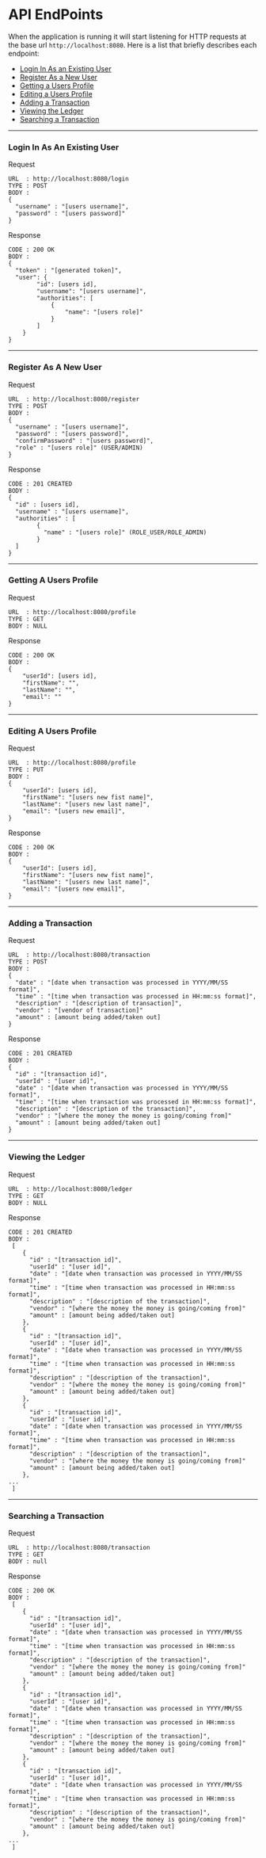 # API EndPoints
When the application is running it will start listening for HTTP requests at the base url `http://localhost:8080`. Here is a list that briefly describes each endpoint:
- [Login In As an Existing User](#login-in-as-an-existing-user)
- [Register As a New User](#register-as-a-new-user)
- [Getting a Users Profile](#getting-a-users-profile)
- [Editing a Users Profile](#editing-a-users-profile)
- [Adding a Transaction](#adding-a-transaction)
- [Viewing the Ledger](#viewing-the-ledger)
- [Searching a Transaction](#searching-a-transaction)

---
### Login In As An Existing User
Request
```
URL  : http://localhost:8080/login
TYPE : POST
BODY :
{
  "username" : "[users username]",
  "password" : "[users password]"
}
```
Response
```
CODE : 200 OK
BODY :
{
  "token" : "[generated token]",
  "user": {
        "id": [users id],
        "username": "[users username]",
        "authorities": [
            {
                "name": "[users role]"
            }
        ]
    }
}
```
---
### Register As A New User
Request
```
URL  : http://localhost:8080/register
TYPE : POST
BODY :
{
  "username" : "[users username]",
  "password" : "[users password]",
  "confirmPassword" : "[users password]",
  "role" : "[users role]" (USER/ADMIN)
}
```
Response
```
CODE : 201 CREATED
BODY :
{
  "id" : [users id],
  "username" : "[users username]",
  "authorities" : [
        {
          "name" : "[users role]" (ROLE_USER/ROLE_ADMIN)
        }
  ]
}
```
---
### Getting A Users Profile
Request
```
URL  : http://localhost:8080/profile
TYPE : GET
BODY : NULL
```
Response
```
CODE : 200 OK
BODY :
{
    "userId": [users id],
    "firstName": "",
    "lastName": "",
    "email": ""
}
```
---
### Editing A Users Profile
Request
```
URL  : http://localhost:8080/profile
TYPE : PUT
BODY :
{
    "userId": [users id],
    "firstName": "[users new fist name]",
    "lastName": "[users new last name]",
    "email": "[users new email]",
}
```
Response
```
CODE : 200 OK
BODY :
{
    "userId": [users id],
    "firstName": "[users new fist name]",
    "lastName": "[users new last name]",
    "email": "[users new email]",
}
```
---
### Adding a Transaction
Request
```
URL  : http://localhost:8080/transaction
TYPE : POST
BODY :
{
  "date" : "[date when transaction was processed in YYYY/MM/SS format]",
  "time" : "[time when transaction was processed in HH:mm:ss format]",
  "description" : "[description of transaction]",
  "vendor" : "[vendor of transaction]"
  "amount" : [amount being added/taken out]
}
```
Response
```
CODE : 201 CREATED
BODY :
{
  "id" : "[transaction id]",
  "userId" : "[user id]",
  "date" : "[date when transaction was processed in YYYY/MM/SS format]",
  "time" : "[time when transaction was processed in HH:mm:ss format]",
  "description" : "[description of the transaction]",
  "vendor" : "[where the money the money is going/coming from]"
  "amount" : [amount being added/taken out] 
}
```
---
### Viewing the Ledger
Request
```
URL  : http://localhost:8080/ledger
TYPE : GET
BODY : NULL
```
Response
```
CODE : 201 CREATED
BODY :
 [
    {
      "id" : "[transaction id]",
      "userId" : "[user id]",
      "date" : "[date when transaction was processed in YYYY/MM/SS format]",
      "time" : "[time when transaction was processed in HH:mm:ss format]",
      "description" : "[description of the transaction]",
      "vendor" : "[where the money the money is going/coming from]"
      "amount" : [amount being added/taken out] 
    },
    {
      "id" : "[transaction id]",
      "userId" : "[user id]",
      "date" : "[date when transaction was processed in YYYY/MM/SS format]",
      "time" : "[time when transaction was processed in HH:mm:ss format]",
      "description" : "[description of the transaction]",
      "vendor" : "[where the money the money is going/coming from]"
      "amount" : [amount being added/taken out] 
    },
    {
      "id" : "[transaction id]",
      "userId" : "[user id]",
      "date" : "[date when transaction was processed in YYYY/MM/SS format]",
      "time" : "[time when transaction was processed in HH:mm:ss format]",
      "description" : "[description of the transaction]",
      "vendor" : "[where the money the money is going/coming from]"
      "amount" : [amount being added/taken out] 
    },
...
 ]
```
---
### Searching a Transaction
Request
```
URL  : http://localhost:8080/transaction
TYPE : GET
BODY : null
```
Response
```
CODE : 200 OK
BODY :
 [
    {
      "id" : "[transaction id]",
      "userId" : "[user id]",
      "date" : "[date when transaction was processed in YYYY/MM/SS format]",
      "time" : "[time when transaction was processed in HH:mm:ss format]",
      "description" : "[description of the transaction]",
      "vendor" : "[where the money the money is going/coming from]"
      "amount" : [amount being added/taken out] 
    },
    {
      "id" : "[transaction id]",
      "userId" : "[user id]",
      "date" : "[date when transaction was processed in YYYY/MM/SS format]",
      "time" : "[time when transaction was processed in HH:mm:ss format]",
      "description" : "[description of the transaction]",
      "vendor" : "[where the money the money is going/coming from]"
      "amount" : [amount being added/taken out] 
    },
    {
      "id" : "[transaction id]",
      "userId" : "[user id]",
      "date" : "[date when transaction was processed in YYYY/MM/SS format]",
      "time" : "[time when transaction was processed in HH:mm:ss format]",
      "description" : "[description of the transaction]",
      "vendor" : "[where the money the money is going/coming from]"
      "amount" : [amount being added/taken out] 
    },
...
 ]
```
